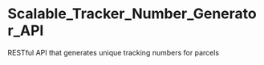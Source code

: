 # Scalable_Tracker_Number_Generator_API
RESTful API that generates unique tracking numbers for parcels
